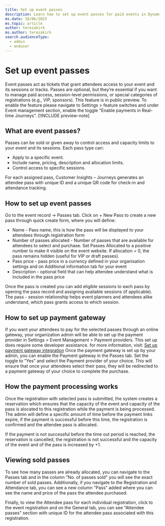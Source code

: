 ```yaml
---
title: Set up event passes
description: Learn how to set up event passes for paid events in Dynamics 365 Customer Insights - Journeys.
ms.date: 10/06/2025
ms.topic: article
author: terezakirk
ms.author: terezakirk
search.audienceType: 
  - admin
  - enduser
---
```


# Set up event passes 
Event passes act as tickets that grant attendees access to your event and its sessions or tracks. Passes are optional, but they’re essential if you want to manage paid access, session-level permissions, or special categories of registrations (e.g., VIP, sponsors). This feature is in public preview. To enable the feature please navigate to Settings > feature switches and under Event management section, enable the toggle "Enable payments in Real-time Journeys".
[!INCLUDE preview-note]

## What are event passes?

Passes can be sold or given away to control access and capacity limits to your event and its sessions. Each pass type can:
- Apply to a specific event.
- Include name, pricing, description and allocation limits.
- Control access to specific sessions.

For each assigned pass, Customer Insights – Journeys generates an attendee pass with unique ID and a unique QR code for check-in and attendance tracking. 

## How to set up event passes
Go to the event record → Passes tab. Click on + New Pass to create a new pass through quick create form, where you will define:
- Name - Pass name, this is how the pass will be displayed to your attendees through registration form
- Number of passes allocated - Number of passes that are available for attendees to select and purchase. Set Passes Allocated to a positive number to make it visible on the event website.
If allocation = 0, the pass remains hidden (useful for VIP or draft passes).
- Pass price - pass price in a currency defined in your organisation settings and on Additional information tab for your event
- Description - optional field that can help attendee understand what is included in the pass price

Once the pass is created you can add eligible sessions to each pass by opening the pass record and assigning available sessions (if applicable). The pass - session relationship helps event planners and attendees alike understand, which pass grants access to which session.

## How to set up payment gateway 
If you want your attendees to pay for the selected passes through an online gateway, your organization admin will be able to set up the payment provider in Settings > Event Management > Payment providers. This set up does require some developer assistance. for more information, visit: [Set up payment gateway integration](payment-gateway-integration.md)
Once the payment gateway is set up by your admin, you can enable the Payment gateway in the Passes tab. Set the toggle to "Yes" and select the Payment provider of your choice. This will ensure that once your attendees select their pass, they will be redirected to a payment gateway of your choice to complete the purchase.

## How the payment processing works
Once the registration with selected pass is submitted, the system creates a reservation which ensures that the capacity of the event and capacity of the pass is alocated to this registration while the payment is being processed. The admin will define a specific amount of time before the payment links expire, if the payment is successful before this time, the registration is confirmed and the attendee pass is allocated. 

If the payment is not successful before the time out period is reached, the reservation is cancelled, the registration is not successful and the capacity of the event and of the pass is increased by +1. 

## Viewing sold passes 
To see how many passes are already allocated, you can navigate to the Passes tab and in the column "No. of passes sold" you will see the exact number of sold passes. Additionally, if you navigate to the Registration and Attendance tab, you can see a new column "Pass" added where you can see the name and price of the pass the attendee purchased. 

Finally, to view the Attendee pass for each individual registration, click to the event registration and on the General tab, you can see "Attendee passes" section with unique ID for the attendee pass associated with this registration. 




